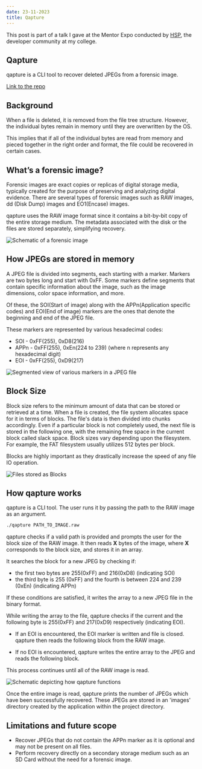 ```yaml
---
date: 23-11-2023
title: Qapture
---
```


This post is part of a talk I gave at the Mentor Expo conducted by [HSP](https://homebrew.hsp-ec.xyz), the developer community at my college.

## Qapture

qapture is a CLI tool to recover deleted JPEGs from a forensic image.

[Link to the repo](https://github.com/anirudhsudhir/qapture)

## Background

When a file is deleted, it is removed from the file tree structure. However, the individual bytes remain in memory until they are overwritten by the OS.

This implies that if all of the individual bytes are read from memory and pieced together in the right order and format, the file could be recovered in certain cases.

## What’s a forensic image?

Forensic images are exact copies or replicas of digital storage media, typically created for the purpose of preserving and analyzing digital evidence. There are several types of forensic images such as RAW images, dd (Disk Dump) images and EO1(Encase) images.

qapture uses the RAW image format since it contains a bit-by-bit copy of the entire storage medium. The metadata associated with the disk or the files are stored separately, simplifying recovery.

![Schematic of a forensic image](./static/images/posts/qapture/qapture_ForensicImage.png)

## How JPEGs are stored in memory

A JPEG file is divided into segments, each starting with a marker. Markers are two bytes long and start with 0xFF. Some markers define segments that contain specific information about the image, such as the image dimensions, color space information, and more.

Of these, the SOI(Start of image) along with the APPn(Application specific codes) and EOI(End of image) markers are the ones that denote the beginning and end of the JPEG file.

These markers are represented by various hexadecimal codes:

- SOI - 0xFF(255), 0xD8(216)
- APPn - 0xFF(255), 0xEn(224 to 239) (where n represents any hexadecimal digit)
- EOI - 0xFF(255), 0xD9(217)

![Segmented view of various markers in a JPEG file](./static/images/posts/qapture/qapture_SegmentedMarkers.png)

## Block Size

Block size refers to the minimum amount of data that can be stored or retrieved at a time. When a file is created, the file system allocates space for it in terms of blocks. The file's data is then divided into chunks accordingly. Even if a particular block is not completely used, the next file is stored in the following one, with the remaining free space in the current block called slack space. Block sizes vary depending upon the filesystem. For example, the FAT filesystem usually utilizes 512 bytes per block.

Blocks are highly important as they drastically increase the speed of any file IO operation.

![Files stored as Blocks](./static/images/posts/qapture/qapture_BlocksFS.png)

## How qapture works

qapture is a CLI tool.
The user runs it by passing the path to the RAW image as an argument.

```bash
./qapture PATH_TO_IMAGE.raw
```

qapture checks if a valid path is provided and prompts the user for the block size of the RAW image. It then reads **X** bytes of the image, where **X** corresponds to the block size, and stores it in an array.

It searches the block for a new JPEG by checking if:

- the first two bytes are 255(0xFF) and 216(0xD8) (indicating SOI)
- the third byte is 255 (0xFF) and the fourth is between 224 and 239 (0xEn) (indicating APPn)

If these conditions are satisfied, it writes the array to a new JPEG file in the binary format.

While writing the array to the file, qapture checks if the current and the following byte is 255(0xFF) and 217(0xD9) respectively (indicating EOI).

- If an EOI is encountered, the EOI marker is written and file is closed.
qapture then reads the following block from the RAW image.

- If no EOI is encountered, qapture writes the entire array to the JPEG and reads the following block.

This process continues until all of the RAW image is read.

![Schematic depicting how qapture functions](./static/images/posts/qapture/qapture_Working.png)

Once the entire image is read, qapture prints the number of JPEGs which have been successfully recovered.
These JPEGs are stored in an 'images' directory created by the application within the project directory.

## Limitations and future scope

- Recover JPEGs that do not contain the APPn marker as it is optional and may not be present on all files.
- Perform recovery directly on a secondary storage medium such as an SD Card without the need for a forensic image.
